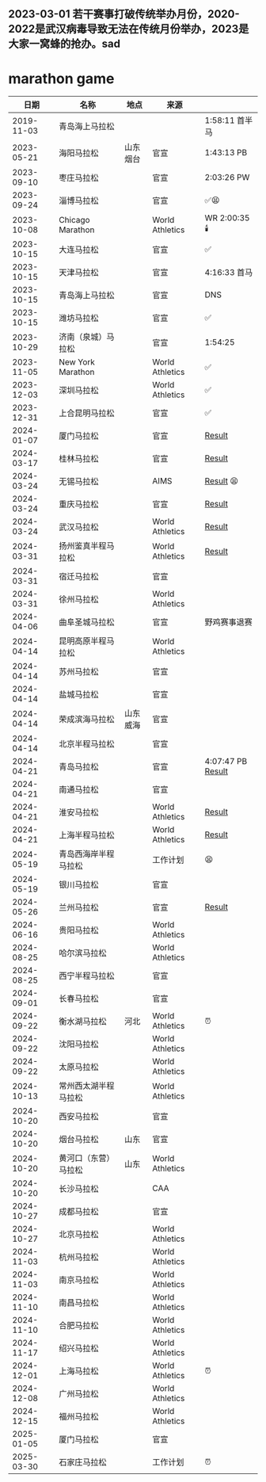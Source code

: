 ## 2023-03-01 若干赛事打破传统举办月份，2020-2022是武汉病毒导致无法在传统月份举办，2023是大家一窝蜂的抢办。sad

# marathon game

| 日期       | 名称                       | 地点       | 来源                |    |
| ---------- | -------------------------- | ---------- | ------------------- | -- |
| 2019-11-03 | 青岛海上马拉松             |            |                   | 1:58:11 首半马 |
| 2023-05-21 | 海阳马拉松                 | 山东烟台  | 官宣                | 1:43:13 PB |
| 2023-09-10 | 枣庄马拉松                 |            | 官宣                | 2:03:26 PW |
| 2023-09-24 | 淄博马拉松                 |            | 官宣                | ✅😫 |
| 2023-10-08 | Chicago Marathon           |            | World Athletics     | WR 2:00:35 🕯️ |
| 2023-10-15 | 大连马拉松                 |            | 官宣                | ✅ |
| 2023-10-15 | 天津马拉松                 |            | 官宣                | 4:16:33 首马 |
| 2023-10-15 | 青岛海上马拉松             |            | 官宣                | DNS |
| 2023-10-15 | 潍坊马拉松                 |            | 官宣                | ✅ |
| 2023-10-29 | 济南（泉城）马拉松         |            | 官宣                | 1:54:25 |
| 2023-11-05 | New York Marathon          |            | World Athletics     | ✅ |
| 2023-12-03 | 深圳马拉松                 |            | World Athletics     | ✅ |
| 2023-12-31 | 上合昆明马拉松             |            | 官宣                | ✅ |
| 2024-01-07 | 厦门马拉松                 |            | 官宣                | [Result](https://worldathletics.org/competition/calendar-results/results/7207328) |
| 2024-03-17 | 桂林马拉松                 |            | 官宣                | [Result](https://worldathletics.org/competition/calendar-results/results/7207772) |
| 2024-03-24 | 无锡马拉松                 |            | AIMS                | [Result](https://worldathletics.org/competition/calendar-results/results/7207353) 😫 |
| 2024-03-24 | 重庆马拉松                 |            | 官宣                | [Result](https://worldathletics.org/competition/calendar-results/results/7207747) |
| 2024-03-24 | 武汉马拉松                 |            | World Athletics     | [Result](https://worldathletics.org/competition/calendar-results/results/7207748) |
| 2024-03-31 | 扬州鉴真半程马拉松         |            | World Athletics     | [Result](https://worldathletics.org/competition/calendar-results/results/7207752) |
| 2024-03-31 | 宿迁马拉松                 |            | 官宣                |
| 2024-03-31 | 徐州马拉松                 |            | World Athletics     |
| 2024-04-06 | 曲阜圣城马拉松             |            | 官宣                | 野鸡赛事退赛 |
| 2024-04-14 | 昆明高原半程马拉松         |            | World Athletics     |
| 2024-04-14 | 苏州马拉松                 |            | 官宣                |
| 2024-04-14 | 盐城马拉松                 |            | 官宣                |
| 2024-04-14 | 荣成滨海马拉松             | 山东威海  | 官宣                |
| 2024-04-14 | 北京半程马拉松             |            | 官宣                |
| 2024-04-21 | 青岛马拉松                 |            | 官宣                | 4:07:47 PB [Result](https://worldathletics.org/competition/calendar-results/results/7208556) |
| 2024-04-21 | 南通马拉松                 |            | 官宣                |
| 2024-04-21 | 淮安马拉松                 |            | World Athletics     | [Result](https://worldathletics.org/competition/calendar-results/results/7207757) |
| 2024-04-21 | 上海半程马拉松             |            | World Athletics     | [Result](https://worldathletics.org/competition/calendar-results/results/7207745) |
| 2024-05-19 | 青岛西海岸半程马拉松       |            | 工作计划                | 😫 |
| 2024-05-19 | 银川马拉松                 |            | 官宣                |
| 2024-05-26 | 兰州马拉松                 |            | 官宣                | [Result](https://worldathletics.org/competition/calendar-results/results/7207760) |
| 2024-06-16 | 贵阳马拉松                 |            | World Athletics     |
| 2024-08-25 | 哈尔滨马拉松               |            | World Athletics     |
| 2024-08-25 | 西宁半程马拉松            |            | 官宣                |
| 2024-09-01 | 长春马拉松                 |            | 官宣                |
| 2024-09-22 | 衡水湖马拉松               | 河北       | World Athletics     | ⏰ |
| 2024-09-22 | 沈阳马拉松                 |            | World Athletics     |
| 2024-09-22 | 太原马拉松                 |            | World Athletics     |
| 2024-10-13 | 常州西太湖半程马拉松       |            | World Athletics     |
| 2024-10-20 | 西安马拉松                 |            | 官宣                |
| 2024-10-20 | 烟台马拉松                 | 山东       | 官宣                |
| 2024-10-20 | 黄河口（东营）马拉松       | 山东       | World Athletics     |
| 2024-10-20 | 长沙马拉松                 |            | CAA                 |
| 2024-10-27 | 成都马拉松                 |            | 官宣                |
| 2024-10-27 | 北京马拉松                 |            | World Athletics     |
| 2024-11-03 | 杭州马拉松                 |            | World Athletics     |
| 2024-11-03 | 南京马拉松                 |            | World Athletics     |
| 2024-11-10 | 南昌马拉松                 |            | World Athletics     |
| 2024-11-10 | 合肥马拉松                 |            | World Athletics     |
| 2024-11-17 | 绍兴马拉松                 |            | World Athletics     |
| 2024-12-01 | 上海马拉松                 |            | World Athletics     | ⏰ |
| 2024-12-08 | 广州马拉松                 |            | World Athletics     |
| 2024-12-15 | 福州马拉松                 |            | World Athletics     |
| 2025-01-05 | 厦门马拉松                 |            | 官宣                |
| 2025-03-30 | 石家庄马拉松               |            | 工作计划                | ⏰ |


